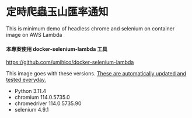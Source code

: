 # 定時爬蟲玉山匯率通知

This is minimum demo of headless chrome and selenium on container image on AWS Lambda

#### 本專案使用 docker-selenium-lambda 工具
https://github.com/umihico/docker-selenium-lambda


This image goes with these versions. [These are automatically updated and tested everyday.](https://github.com/umihico/docker-selenium-lambda/actions)

- Python 3.11.4
- chromium 114.0.5735.0
- chromedriver 114.0.5735.90
- selenium 4.9.1
 



